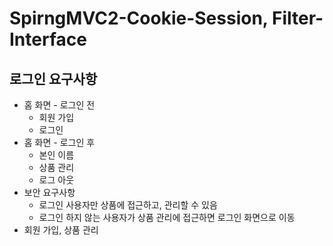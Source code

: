 ﻿# SpirngMVC2-Cookie-Session, Filter-Interface

## 로그인 요구사항
* 홈 화면 - 로그인 전
  * 회원 가입
  * 로그인
* 홈 화면 - 로그인 후
  * 본인 이름
  * 상품 관리
  * 로그 아웃
* 보안 요구사항
  * 로그인 사용자만 상품에 접근하고, 관리할 수 있음
  * 로그인 하지 않는 사용자가 상품 관리에 접근하면 로그인 화면으로 이동
* 회원 가입, 상품 관리
